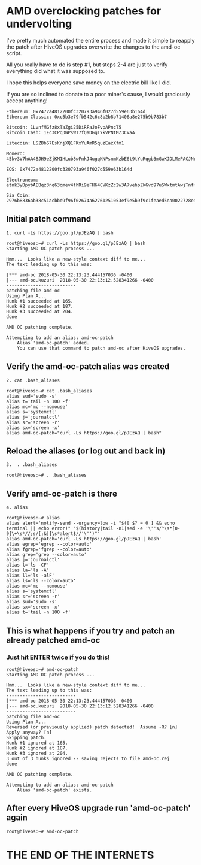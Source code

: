 # AMD overclocking patches for undervolting

I've pretty much automated the entire process and made it simple to reapply the patch after HiveOS upgrades overwrite the changes to the amd-oc script.

All you really have to do is step #1, but steps 2-4 are just to verify everything did what it was supposed to.

I hope this helps everyone save money on the electric bill like I did.

If you are so inclined to donate to a poor miner's cause, I would graciously accept anything!

```
Ethereum: 0x7472a4812200fc320793a946f027d559e63b164d
Ethereum Classic: 0xc5b3e79fb542c6c8b2b8b71406a8e275b9b783b7
```

```
Bitcoin: 1LvnfMGfz8xTaZgi25DiRFaJoFvpAPncT5
Bitcoin Cash: 1Ec3CPq3WPsWT7fQaDGgTYkVPNtMZ3CVaA
```

```
Litecoin: LSZBbS7EsKnjXQ1FKxYuAmR5quzEazXfm1
```

```
Monero: 45kv3V7hAA48JH9eZjKM1HLub8wFnkJ4ugqKNPsnmKzbE6t9tYuRqgb3mGwXJDLMePACJNrnsWx4uGaLxJM8adN2LC1Sqap.d7a674172a634431ad96750cff0c45100f3e7bdc31134e928e7ec42fc971c050
```

```
EOS: 0x7472a4812200fc320793a946f027d559e63b164d
```

```
Electroneum: etnk3yDpybAEBqz3nq63qmev4thRi9eFH64CVKzZc2w3A7vehpZkGvd97uSWxtmtAwjTnfKEp9Rup3md7nZyu9Q49VzZQKhxWN
```

```
Sia Coin: 2976b8836ab38c51acbbd9f96f02674a62761251053ef9e5b9f9c1feaed5ea0022728ea4f7a3
```



## Initial patch command
```
1. curl -Ls https://goo.gl/pJEzAQ | bash
```

```
root@hiveos:~# curl -Ls https://goo.gl/pJEzAQ | bash
Starting AMD OC patch process ...

Hmm...  Looks like a new-style context diff to me...
The text leading up to this was:
--------------------------
|*** amd-oc	2018-05-30 22:13:23.444157036 -0400
|--- amd-oc.kuzuri	2018-05-30 22:13:12.528341266 -0400
--------------------------
patching file amd-oc
Using Plan A...
Hunk #1 succeeded at 165.
Hunk #2 succeeded at 187.
Hunk #3 succeeded at 204.
done

AMD OC patching complete.

Attempting to add an alias: amd-oc-patch
	Alias 'amd-oc-patch' added.
	You can use that command to patch amd-oc after HiveOS upgrades.
```


## Verify the amd-oc-patch alias was created
```
2. cat .bash_aliases
```

```
root@hiveos:~# cat .bash_aliases
alias sud='sudo -s'
alias t='tail -n 100 -f'
alias mc='mc --nomouse'
alias s='systemctl'
alias j='journalctl'
alias sr='screen -r'
alias sx='screen -x'
alias amd-oc-patch="curl -Ls https://goo.gl/pJEzAQ | bash"
```


## Reload the aliases (or log out and back in)
```
3.  . .bash_aliases
```

```
root@hiveos:~# . .bash_aliases
```


## Verify amd-oc-patch is there
```
4. alias
```

```
root@hiveos:~# alias
alias alert='notify-send --urgency=low -i "$([ $? = 0 ] && echo terminal || echo error)" "$(history|tail -n1|sed -e '\''s/^\s*[0-9]\+\s*//;s/[;&|]\s*alert$//'\'')"'
alias amd-oc-patch='curl -Ls https://goo.gl/pJEzAQ | bash'
alias egrep='egrep --color=auto'
alias fgrep='fgrep --color=auto'
alias grep='grep --color=auto'
alias j='journalctl'
alias l='ls -CF'
alias la='ls -A'
alias ll='ls -alF'
alias ls='ls --color=auto'
alias mc='mc --nomouse'
alias s='systemctl'
alias sr='screen -r'
alias sud='sudo -s'
alias sx='screen -x'
alias t='tail -n 100 -f'
```

## This is what happens if you try and patch an already patched amd-oc
### Just hit ENTER twice if you do this!
```
root@hiveos:~# amd-oc-patch
Starting AMD OC patch process ...

Hmm...  Looks like a new-style context diff to me...
The text leading up to this was:
--------------------------
|*** amd-oc	2018-05-30 22:13:23.444157036 -0400
|--- amd-oc.kuzuri	2018-05-30 22:13:12.528341266 -0400
--------------------------
patching file amd-oc
Using Plan A...
Reversed (or previously applied) patch detected!  Assume -R? [n]
Apply anyway? [n]
Skipping patch.
Hunk #1 ignored at 165.
Hunk #2 ignored at 187.
Hunk #3 ignored at 204.
3 out of 3 hunks ignored -- saving rejects to file amd-oc.rej
done

AMD OC patching complete.

Attempting to add an alias: amd-oc-patch
	Alias 'amd-oc-patch' exists.
```

## After every HiveOS upgrade run 'amd-oc-patch' again
```
root@hiveos:~# amd-oc-patch
```

# THE END OF THE INTERNETS
